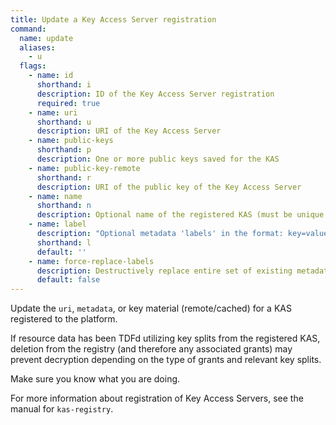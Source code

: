 ```yaml
---
title: Update a Key Access Server registration
command:
  name: update
  aliases:
    - u
  flags:
    - name: id
      shorthand: i
      description: ID of the Key Access Server registration
      required: true
    - name: uri
      shorthand: u
      description: URI of the Key Access Server
    - name: public-keys
      shorthand: p
      description: One or more public keys saved for the KAS
    - name: public-key-remote
      shorthand: r
      description: URI of the public key of the Key Access Server
    - name: name
      shorthand: n
      description: Optional name of the registered KAS (must be unique within policy)
    - name: label
      description: "Optional metadata 'labels' in the format: key=value"
      shorthand: l
      default: ''
    - name: force-replace-labels
      description: Destructively replace entire set of existing metadata 'labels' with any provided to this command
      default: false
---
```


Update the `uri`, `metadata`, or key material (remote/cached) for a KAS registered to the platform.

If resource data has been TDFd utilizing key splits from the registered KAS, deletion from
the registry (and therefore any associated grants) may prevent decryption depending on the
type of grants and relevant key splits.

Make sure you know what you are doing.

For more information about registration of Key Access Servers, see the manual for `kas-registry`.

